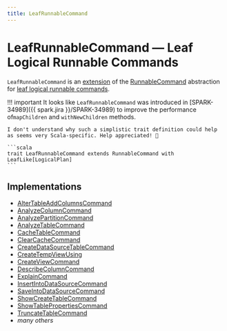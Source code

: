 ```yaml
---
title: LeafRunnableCommand
---
```


# LeafRunnableCommand &mdash; Leaf Logical Runnable Commands

`LeafRunnableCommand` is an [extension](#contract) of the [RunnableCommand](RunnableCommand.md) abstraction for [leaf logical runnable commands](#implementations).

!!! important
    It looks like `LeafRunnableCommand` was introduced in [SPARK-34989]({{ spark.jira }}/SPARK-34989) to improve the performance of`mapChildren` and `withNewChildren` methods.
    
    I don't understand why such a simplistic trait definition could help as seems very Scala-specific. Help appreciated! 🙏

    ```scala
    trait LeafRunnableCommand extends RunnableCommand with LeafLike[LogicalPlan]
    ```

## Implementations

* [AlterTableAddColumnsCommand](AlterTableAddColumnsCommand.md)
* [AnalyzeColumnCommand](AnalyzeColumnCommand.md)
* [AnalyzePartitionCommand](AnalyzePartitionCommand.md)
* [AnalyzeTableCommand](AnalyzeTableCommand.md)
* [CacheTableCommand](CacheTableCommand.md)
* [ClearCacheCommand](ClearCacheCommand.md)
* [CreateDataSourceTableCommand](CreateDataSourceTableCommand.md)
* [CreateTempViewUsing](CreateTempViewUsing.md)
* [CreateViewCommand](CreateViewCommand.md)
* [DescribeColumnCommand](DescribeColumnCommand.md)
* [ExplainCommand](ExplainCommand.md)
* [InsertIntoDataSourceCommand](InsertIntoDataSourceCommand.md)
* [SaveIntoDataSourceCommand](SaveIntoDataSourceCommand.md)
* [ShowCreateTableCommand](ShowCreateTableCommand.md)
* [ShowTablePropertiesCommand](ShowTablePropertiesCommand.md)
* [TruncateTableCommand](TruncateTableCommand.md)
* _many others_
